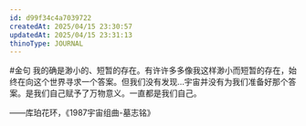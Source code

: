 ```yaml
---
id: d99f34c4a7039722
createdAt: 2025/04/15 23:30:57
updatedAt: 2025/04/15 23:31:13
thinoType: JOURNAL
---
```

#金句 我的确是渺小的、短暂的存在。有许许多多像我这样渺小而短暂的存在，始终在向这个世界寻求一个答案。但我们没有发现…宇宙并没有为我们准备好那个答案。是我们自己赋予了万物意义。一直都是我们自己。

——库珀花环，《1987宇宙组曲-墓志铭》
